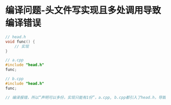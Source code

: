# 编译问题-头文件写实现且多处调用导致编译错误

```c
// head.h
void func() {
    // 实现
}

// a.cpp
#include "head.h"
func;

// b.cpp
#include "head.h"
func;

// 编译报错，所以“声明可以多份，实现只能有1份”，a.cpp, b.cpp都引入了head.h，导致func()出现了2份实现
```

